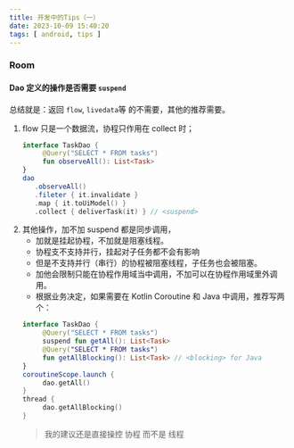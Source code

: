 ```yaml
---
title: 开发中的Tips（一）
date: 2023-10-09 15:40:20
tags: [ android, tips ]
---
```


### Room

#### Dao 定义的操作是否需要 `suspend`

总结就是：返回 `flow`, `livedata`等 的不需要，其他的推荐需要。

1. flow 只是一个数据流，协程只作用在 collect 时；
   ```kotlin
   interface TaskDao {
        @Query("SELECT * FROM tasks")
        fun observeAll(): List<Task>
   }
   dao
      .observeAll()
      .fileter { it.invalidate }
      .map { it.toUiModel() }
      .collect { deliverTask(it) } // <suspend>
   ```
2. 其他操作，加不加 suspend 都是同步调用，
    - 加就是挂起协程，不加就是阻塞线程。
    - 协程支不支持并行，挂起对子任务都不会有影响
    - 但是不支持并行（串行）的协程被阻塞线程，子任务也会被阻塞。
    - 加他会限制只能在协程作用域当中调用，不加可以在协程作用域里外调用。
    - 根据业务决定，如果需要在 Kotlin Coroutine 和 Java 中调用，推荐写两个：
   ```kotlin
   interface TaskDao { 
        @Query("SELECT * FROM tasks")
        suspend fun getAll(): List<Task>
        @Query("SELECT * FROM tasks")
        fun getAllBlocking(): List<Task> // <blocking> for Java
   }
   coroutineScope.launch {
        dao.getAll()
   }
   thread {
        dao.getAllBlocking()
   }
     ```
   > 我的建议还是直接操控 协程 而不是 线程